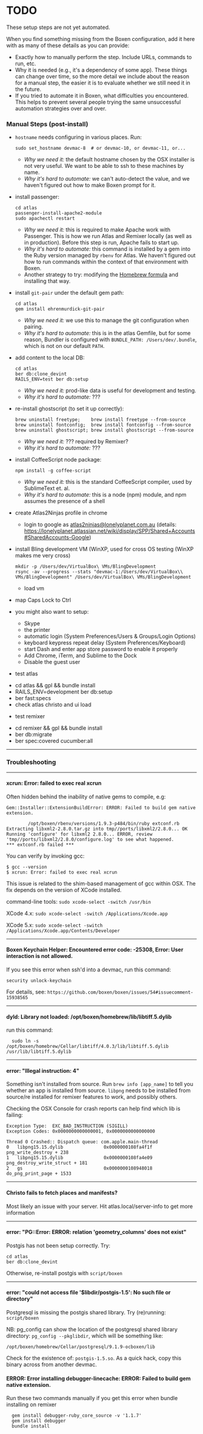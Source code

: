 # TODO

These setup steps are not yet automated.

When you find something missing from the Boxen configuration, add it here with
as many of these details as you can provide:

  - Exactly how to manually perform the step. Include URLs, commands to run,
    etc.
  - Why it is needed (e.g., it's a dependency of some app). These things can
    change over time, so the more detail we include about the reason for a
    manual step, the easier it is to evaluate whether we still need it in the
    future.
  - If you tried to automate it in Boxen, what difficulties you encountered.
    This helps to prevent several people trying the same unsuccessful
    automation strategies over and over.

### Manual Steps (post-install)

  - `hostname` needs configuring in various places. Run:
    ```
    sudo set_hostname devmac-8  # or devmac-10, or devmac-11, or...
    ```

    - _Why we need it:_ the default hostname chosen by the OSX installer is not
      very useful. We want to be able to ssh to these machines by name.
    - _Why it's hard to automate:_ we can't auto-detect the value, and we
      haven't figured out how to make Boxen prompt for it.

  - install passenger:
    ```
    cd atlas
    passenger-install-apache2-module
    sudo apachectl restart
    ```

    - _Why we need it:_ this is required to make Apache work with Passenger.
      This is how we run Atlas and Remixer locally (as well as in production).
      Before this step is run, Apache fails to start up.
    - _Why it's hard to automate:_ this command is installed by a gem into the
      Ruby version managed by `rbenv` for Atlas. We haven't figured out how to
      run commands within the context of that environment with Boxen.
    - Another strategy to try: modifying the
      [Homebrew formula](https://github.com/mxcl/homebrew/blob/master/Library/Formula/passenger.rb)
      and installing that way.

  - install `git-pair` under the default gem path:
    ```
    cd atlas
    gem install ehrenmurdick-git-pair
    ```

    - _Why we need it:_ we use this to manage the git configuration when
      pairing.
    - _Why it's hard to automate:_ this is in the atlas Gemfile, but for some
      reason, Bundler is configured with `BUNDLE_PATH: /Users/dev/.bundle`,
      which is not on our default `PATH`.

  - add content to the local DB:
    ```
    cd atlas
    ber db:clone_devint
    RAILS_ENV=test ber db:setup
    ```

    - _Why we need it:_ prod-like data is useful for development and testing.
    - _Why it's hard to automate:_ ???

  - re-install ghostscript (to set it up correctly):
    ```
    brew uninstall freetype;    brew install freetype --from-source
    brew uninstall fontconfig;  brew install fontconfig --from-source
    brew uninstall ghostscript; brew install ghostscript --from-source
    ```

    - _Why we need it:_ ??? required by Remixer?
    - _Why it's hard to automate:_ ???

  - install CoffeeScript node package:
    ```
    npm install -g coffee-script
    ```

    - _Why we need it:_ this is the standard CoffeeScript compiler, used by SublimeText et. al.
    - _Why it's hard to automate:_ this is a node (npm) module, and npm assumes the presence of a shell

  - create Atlas2Ninjas profile in chrome
    * login to google as atlas2ninjas@lonelyplanet.com.au
      (details: https://lonelyplanet.atlassian.net/wiki/display/SPP/Shared+Accounts#SharedAccounts-Google)

  - install Bling development VM (WinXP, used for cross OS testing (WinXP makes me very cross)
    ```
    mkdir -p /Users/dev/VirtualBox\ VMs/BlingDevelopment
    rsync -av --progress --stats "devmac-1:/Users/dev/VirtualBox\\ VMs/BlingDevelopment" /Users/dev/VirtualBox\ VMs/BlingDevelopment
    ```

    * load vm

  - map Caps Lock to Ctrl

  - you might also want to setup:
    * Skype
    * the printer
    * automatic login (System Preferences/Users & Groups/Login Options)
    * keyboard keypress repeat delay (System Preferences/Keyboard)
    * start Dash and enter app store password to enable it properly
    * Add Chrome, iTerm, and Sublime to the Dock
    * Disable the guest user

  - test atlas
   * cd atlas && gpl && bundle install
   * RAILS_ENV=development ber db:setup
   * ber fast:specs
   * check atlas christo and ui load
   
  - test remixer
   * cd remixer && gpl && bundle install
   * ber db:migrate
   * ber spec:covered cucumber:all
  
  
---

### Troubleshooting

---

#### xcrun: Error: failed to exec real xcrun

Often hidden behind the inability of native gems to compile, e.g:
```
Gem::Installer::ExtensionBuildError: ERROR: Failed to build gem native extension.

        /opt/boxen/rbenv/versions/1.9.3-p484/bin/ruby extconf.rb
Extracting libxml2-2.8.0.tar.gz into tmp//ports/libxml2/2.8.0... OK
Running 'configure' for libxml2 2.8.0... ERROR, review 'tmp//ports/libxml2/2.8.0/configure.log' to see what happened.
*** extconf.rb failed ***
```

You can verify by invoking gcc:
```
$ gcc --version
$ xcrun: Error: failed to exec real xcrun
```

This issue is related to the shim-based management of gcc within OSX. The fix depends on the version of XCode installed.

command-line tools:
```sudo xcode-select -switch /usr/bin```

XCode 4.x:
```sudo xcode-select -switch /Applications/Xcode.app```

XCode 5.x:
```sudo xcode-select -switch /Applications/Xcode.app/Contents/Developer```

---

#### Boxen Keychain Helper: Encountered error code: -25308, Error: User interaction is not allowed.

If you see this error when ssh'd into a devmac, run this command:
  ```
  security unlock-keychain
  ```

For details, see: `https://github.com/boxen/boxen/issues/54#issuecomment-15938565`

---

#### dyld: Library not loaded: /opt/boxen/homebrew/lib/libtiff.5.dylib

run this command:
  ```
    sudo ln -s /opt/boxen/homebrew/Cellar/libtiff/4.0.3/lib/libtiff.5.dylib /usr/lib/libtiff.5.dylib
  ```

---

#### error: "Illegal instruction: 4"

Something isn't installed from source. Run `brew info [app_name]` to tell you whether an app is installed from source. `libpng` needs to be installed from source/re installed for remixer features to work, and possibly others.

Checking the OSX Console for crash reports can help find which lib is failing:

```
Exception Type:  EXC_BAD_INSTRUCTION (SIGILL)
Exception Codes: 0x0000000000000001, 0x0000000000000000

Thread 0 Crashed:: Dispatch queue: com.apple.main-thread
0   libpng15.15.dylib             	0x0000000108fa4f1f png_write_destroy + 238
1   libpng15.15.dylib             	0x0000000108fa4e09 png_destroy_write_struct + 181
2   gs                            	0x0000000108948018 do_png_print_page + 1533
```

---

#### Christo fails to fetch places and manifests?

Most likely an issue with your server. Hit atlas.local/server-info to get more information

---

#### error: "PG::Error: ERROR: relation 'geometry_columns' does not exist"

Postgis has not been setup correctly. Try:
  ```
  cd atlas
  ber db:clone_devint
  ```
Otherwise, re-install postgis with `script/boxen`

---

#### error: "could not access file '$libdir/postgis-1.5': No such file or directory"

Postgresql is missing the postgis shared library.
Try (re)running: `script/boxen`

NB: pg_config can show the location of the postgresql shared library directory: `pg_config --pkglibdir`, which will be something like:
  ```
  /opt/boxen/homebrew/Cellar/postgresql/9.1.9-ocboxen/lib
  ```

Check for the existence of: `postgis-1.5.so`. As a quick hack, copy this binary across from another devmac.

#### ERROR:  Error installing debugger-linecache: ERROR: Failed to build gem native extension.

Run these two commands manually if you get this error when bundle installing on remixer
```
  gem install debugger-ruby_core_source -v '1.1.7'
  gem install debugger
  bundle install
```

